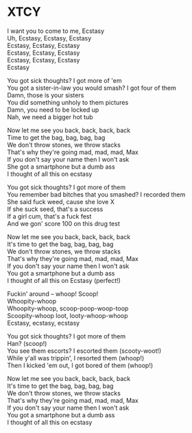 # XTCY

I want you to come to me, Ecstasy  
Uh, Ecstasy, Ecstasy, Ecstasy  
Ecstasy, Ecstasy, Ecstasy  
Ecstasy, Ecstasy, Ecstasy  
Ecstasy, Ecstasy, Ecstasy  
Ecstasy  

You got sick thoughts? I got more of 'em  
You got a sister-in-law you would smash? I got four of them  
Damn, those is your sisters  
You did something unholy to them pictures  
Damn, you need to be locked up  
Nah, we need a bigger hot tub  

Now let me see you back, back, back, back  
Time to get the bag, bag, bag, bag  
We don't throw stones, we throw stacks  
That's why they're going mad, mad, mad, Max  
If you don't say your name then I won't ask  
She got a smartphone but a dumb ass  
I thought of all this on ecstasy  

You got sick thoughts? I got more of them  
You remember bad bitches that you smashed? I recorded them  
She said fuck weed, cause she love X  
If she suck seed, that's a success  
If a girl cum, that's a fuck fest  
And we gon' score 100 on this drug test  

Now let me see you back, back, back, back  
It's time to get the bag, bag, bag, bag  
We don't throw stones, we throw stacks  
That's why they're going mad, mad, mad, Max  
If you don't say your name then I won't ask  
You got a smartphone but a dumb ass  
I thought of all this on Ecstasy (perfect!)  

Fuckin' around – whoop! Scoop!  
Whoopity-whoop  
Whoopity-whoop, scoop-poop-woop-toop  
Scoopity-whoop loot, looty-whoop-whoop  
Ecstasy, ecstasy, ecstasy  

You got sick thoughts? I got more of them  
Han? (scoop!)  
You see them escorts? I escorted them (scooty-woot!)  
While y'all was trippin', I resorted them (whoop!)  
Then I kicked 'em out, I got bored of them (whoop!)  

Now let me see you back, back, back, back  
It's time to get the bag, bag, bag, bag  
We don't throw stones, we throw stacks  
That's why they're going mad, mad, mad, Max  
If you don't say your name then I won't ask  
You got a smartphone but a dumb ass  
I thought of all this on ecstasy
